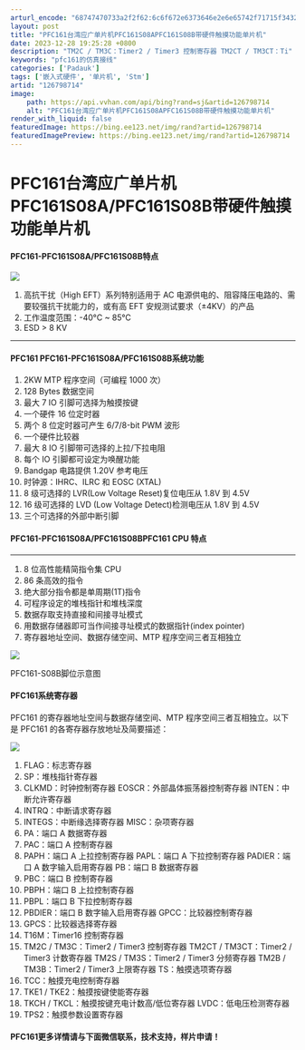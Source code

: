 ```yaml
---
arturl_encode: "68747470733a2f2f62:6c6f672e6373646e2e6e65742f71715f34323839333136322f:61727469636c652f64657461696c732f313236373938373134"
layout: post
title: "PFC161台湾应广单片机PFC161S08APFC161S08B带硬件触摸功能单片机"
date: 2023-12-28 19:25:28 +0800
description: "TM2C / TM3C：Timer2 / Timer3 控制寄存器 TM2CT / TM3CT：Ti"
keywords: "pfc161的仿真接线"
categories: ['Padauk']
tags: ['嵌入式硬件', '单片机', 'Stm']
artid: "126798714"
image:
    path: https://api.vvhan.com/api/bing?rand=sj&artid=126798714
    alt: "PFC161台湾应广单片机PFC161S08APFC161S08B带硬件触摸功能单片机"
render_with_liquid: false
featuredImage: https://bing.ee123.net/img/rand?artid=126798714
featuredImagePreview: https://bing.ee123.net/img/rand?artid=126798714
---
```


# PFC161台湾应广单片机PFC161S08A/PFC161S08B带硬件触摸功能单片机

#### PFC161-PFC161S08A/PFC161S08B特点

![](https://i-blog.csdnimg.cn/blog_migrate/d32023627b29684d3350645912b1a446.png)

1. 高抗干扰（High EFT）系列特别适用于 AC 电源供电的、阻容降压电路的、需要较强抗干扰能力的，或有高 EFT 安规测试要求（±4KV）的产品
2. 工作温度范围：-40°C ~ 85°C
3. ESD > 8 KV

---

#### PFC161 PFC161-PFC161S08A/PFC161S08B系统功能

1. 2KW MTP 程序空间（可编程 1000 次）
2. 128 Bytes 数据空间
3. 最大 7 IO 引脚可选择为触摸按键
4. 一个硬件 16 位定时器
5. 两个 8 位定时器可产生 6/7/8-bit PWM 波形
6. 一个硬件比较器
7. 最大 8 IO 引脚带可选择的上拉/下拉电阻
8. 每个 IO 引脚都可设定为唤醒功能
9. Bandgap 电路提供 1.20V 参考电压
10. 时钟源：IHRC、ILRC 和 EOSC (XTAL)
11. 8 级可选择的 LVR(Low Voltage Reset)复位电压从 1.8V 到 4.5V
12. 16 级可选择的 LVD (Low Voltage Detect)检测电压从 1.8V 到 4.5V
13. 三个可选择的外部中断引脚

#### PFC161-PFC161S08A/PFC161S08BPFC161 CPU 特点

---

1. 8 位高性能精简指令集 CPU
2. 86 条高效的指令
3. 绝大部分指令都是单周期(1T)指令
4. 可程序设定的堆栈指针和堆栈深度
5. 数据存取支持直接和间接寻址模式
6. 用数据存储器即可当作间接寻址模式的数据指针(index pointer)
7. 寄存器地址空间、数据存储空间、MTP 程序空间三者互相独立

![](https://i-blog.csdnimg.cn/blog_migrate/e8f1b881ff1f17341434c6e4dd2283eb.png)

PFC161-S08B脚位示意图

#### PFC161系统寄存器

PFC161 的寄存器地址空间与数据存储空间、MTP 程序空间三者互相独立。以下是 PFC161 的各寄存器存放地址及简要描述：

![](https://i-blog.csdnimg.cn/blog_migrate/b09fbf7f7aac65a1baa1cb6706ad2d6e.png)

1. FLAG：标志寄存器
2. SP：堆栈指针寄存器
3. CLKMD：时钟控制寄存器 EOSCR：外部晶体振荡器控制寄存器 INTEN：中断允许寄存器
4. INTRQ：中断请求寄存器
5. INTEGS：中断缘选择寄存器 MISC：杂项寄存器
6. PA：端口 A 数据寄存器
7. PAC：端口 A 控制寄存器
8. PAPH：端口 A 上拉控制寄存器 PAPL：端口 A 下拉控制寄存器 PADIER：端口 A 数字输入启用寄存器 PB：端口 B 数据寄存器
9. PBC：端口 B 控制寄存器
10. PBPH：端口 B 上拉控制寄存器
11. PBPL：端口 B 下拉控制寄存器
12. PBDIER：端口 B 数字输入启用寄存器 GPCC：比较器控制寄存器
13. GPCS：比较器选择寄存器
14. T16M：Timer16 控制寄存器
15. TM2C / TM3C：Timer2 / Timer3 控制寄存器 TM2CT / TM3CT：Timer2 / Timer3 计数寄存器 TM2S / TM3S：Timer2 / Timer3 分频寄存器 TM2B / TM3B：Timer2 / Timer3 上限寄存器 TS：触摸选项寄存器
16. TCC：触摸充电控制寄存器
17. TKE1 / TKE2：触摸按键使能寄存器
18. TKCH / TKCL：触摸按键充电计数高/低位寄存器 LVDC：低电压检测寄存器
19. TPS2：触摸参数设置寄存器

#### PFC161更多详情请与下面微信联系，技术支持，样片申请！